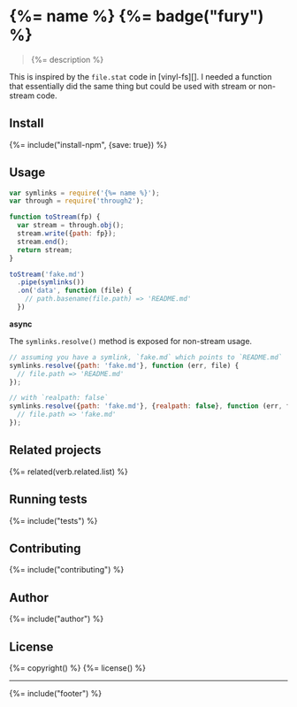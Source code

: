 # {%= name %} {%= badge("fury") %}

> {%= description %}

This is inspired by the `file.stat` code in [vinyl-fs][]. I needed a function that essentially did the same thing but could be used with stream or non-stream code.

## Install
{%= include("install-npm", {save: true}) %}


## Usage

```js
var symlinks = require('{%= name %}');
var through = require('through2');

function toStream(fp) {
  var stream = through.obj();
  stream.write({path: fp});
  stream.end();
  return stream;
}

toStream('fake.md')
  .pipe(symlinks())
  .on('data', function (file) {
    // path.basename(file.path) => 'README.md'
  })
```

**async**

The `symlinks.resolve()` method is exposed for non-stream usage.

```js
// assuming you have a symlink, `fake.md` which points to `README.md`
symlinks.resolve({path: 'fake.md'}, function (err, file) {
  // file.path => 'README.md'
});

// with `realpath: false`
symlinks.resolve({path: 'fake.md'}, {realpath: false}, function (err, file) {
  // file.path => 'fake.md'
});
```

## Related projects
{%= related(verb.related.list) %}  

## Running tests
{%= include("tests") %}

## Contributing
{%= include("contributing") %}

## Author
{%= include("author") %}

## License
{%= copyright() %}
{%= license() %}

***

{%= include("footer") %}
